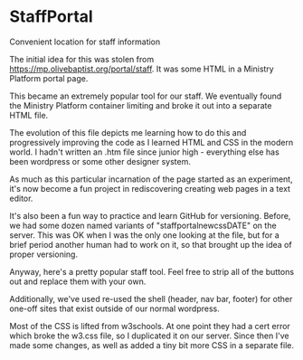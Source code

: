 # StaffPortal
Convenient location for staff information

The initial idea for this was stolen from https://mp.olivebaptist.org/portal/staff.  It was some HTML in a Ministry Platform portal page.

This became an extremely popular tool for our staff.  We eventually found the Ministry Platform container limiting and broke it out into a separate HTML file.

The evolution of this file depicts me learning how to do this and progressively improving the code as I learned HTML and CSS in the modern world.
I hadn't written an .htm file since junior high - everything else has been wordpress or some other designer system.

As much as this particular incarnation of the page started as an experiment, it's now become a fun project in rediscovering creating web pages in a text editor.

It's also been a fun way to practice and learn GitHub for versioning.  Before, we had some dozen  named variants of "staffportalnewcssDATE" on the server.
This was OK when I was the only one looking at the file, but for a brief period another human had to work on it, so that brought up the idea of proper versioning.

Anyway, here's a pretty popular staff tool.  Feel free to strip all of the buttons out and replace them with your own.

Additionally, we've used re-used the shell (header, nav bar, footer) for other one-off sites that exist outside of our normal wordpress.

Most of the CSS is lifted from w3schools.  At one point they had a cert error which broke the w3.css file, so I duplicated it on our server.  Since then I've made some changes, as well as added a tiny bit more CSS in a separate file.

